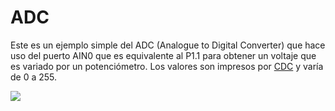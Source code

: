 # ADC

Este es un ejemplo simple del ADC (Analogue to Digital Converter) que hace uso del puerto AIN0 que es equivalente al P1.1 para obtener un voltaje que es variado por un potenciómetro. Los valores son impresos por [CDC](https://github.com/nstrappazzonc/CH552/tree/main/src/cdc) y varía de 0 a 255.

![](https://github.com/nstrappazzonc/CH552/blob/main/assets/adc/schematic.png?raw=true)
